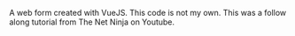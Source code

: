A web form created with VueJS. 
This code is not my own. This was a follow along tutorial from The Net Ninja on Youtube.
